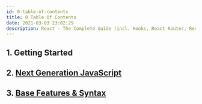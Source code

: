 ```yaml
---
id: 0-table-of-contents
title: 0 Table Of Contents
date: 2021-03-03 23:02:29
description: React - The Complete Guide (incl. Hooks, React Router, Redux)
---
```


## 1. Getting Started

## 2. [Next Generation JavaScript](2-next-gen-javascript/next-gen-javascript-summary)

## 3. [Base Features & Syntax](3-base-feature-syntax/0-contents)
